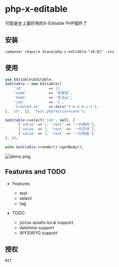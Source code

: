 # php-x-editable

可能是史上最好用的X-Editable PHP插件了

## 安装

```
composer require diana/php-x-editable:"v0.01" -vvv
```


## 使用

```php
use Editable\Editable;
$editable = new Editable([
    'id'            => 12,
    'name'          => '张君宝',
    'home'          => '武当山',
    'job'           => '1',
    'created_at'    => date('Y-m-d H:i:s'),
], 'id', [], 'test.php?action=save');

$editable->select('job', null, [
      ['value' => 1, 'text' => '一代弱鸡'],
      ['value' => 2, 'text' => '一代宗师'],
      ['value' => 3, 'text' => '一代刺客']
], 0);

echo $editable->render()->getBody();
```

![demo.png](https://i.loli.net/2017/11/08/5a02eda96db8b.png)


## Features and TODO

 - Features
     - text 
     - select 
     - tag

 - TODO
     - js/css assets local support.
     - datetime support
     - WYSIWYG support


## 授权

```
MIT
```

